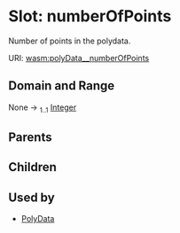 
# Slot: numberOfPoints


Number of points in the polydata.

URI: [wasm:polyData__numberOfPoints](https://w3id.org/itk/wasmpolyData__numberOfPoints)


## Domain and Range

None &#8594;  <sub>1..1</sub> [Integer](types/Integer.md)

## Parents


## Children


## Used by

 * [PolyData](PolyData.md)

